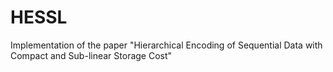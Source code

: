 # HESSL
Implementation of the paper "Hierarchical Encoding of Sequential Data with Compact and Sub-linear Storage Cost"
